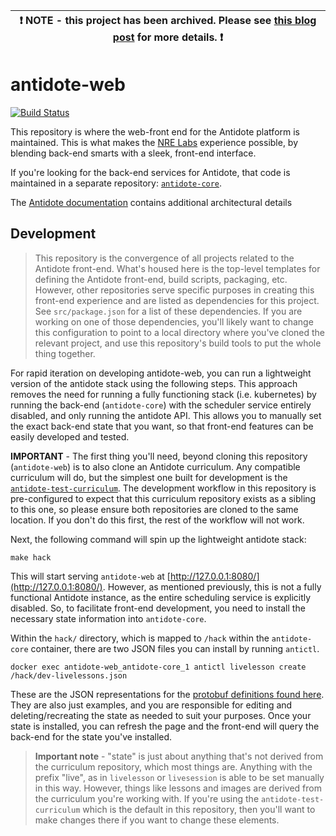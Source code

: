 | :exclamation:  NOTE - this project has been archived. Please see [this blog post](https://nrelabs.io/2021/12/goodbye-for-now/) for more details.  :exclamation:  |
|-----------------------------------------|

# antidote-web

[![Build Status](https://travis-ci.org/nre-learning/antidote-web.svg?branch=master)](https://travis-ci.org/nre-learning/antidote-web)

This repository is where the web-front end for the Antidote platform is maintained. This is what makes the [NRE Labs](https://nrelabs.io) experience possible, by blending back-end smarts with a sleek, front-end interface.

If you're looking for the back-end services for Antidote, that code is maintained in a separate repository: [`antidote-core`](https://github.com/nre-learning/antidote-core).

The [Antidote documentation](https://docs.nrelabs.io/antidote/antidote-architecture) contains additional architectural details

## Development

> This repository is the convergence of all projects related to the Antidote front-end. What's housed here is the top-level templates for defining the Antidote front-end, build scripts, packaging, etc. However, other repositories serve specific purposes in creating this front-end experience and are listed as dependencies for this project. See `src/package.json` for a list of these dependencies. If you are working on one of those dependencies, you'll likely want to change this configuration to point to a local directory where you've cloned the relevant project, and use this repository's build tools to put the whole thing together.

For rapid iteration on developing antidote-web, you can run a lightweight version of the antidote stack using the following steps. This approach removes the need for running a fully functioning stack (i.e. kubernetes) by running the back-end (`antidote-core`) with the scheduler service entirely disabled, and only running the antidote API. This allows you to manually set the exact back-end state that you want, so that front-end features can be easily developed and tested.

**IMPORTANT** - The first thing you'll need, beyond cloning this repository (`antidote-web`) is to also clone an Antidote curriculum. Any compatible curriculum will do, but the simplest one built for development is the [`antidote-test-curriculum`](https://github.com/nre-learning/antidote-test-curriculum). The development workflow in this repository is pre-configured to expect that this curriculum repository exists as a sibling to this one, so please ensure both repositories are cloned to the same location. If you don't do this first, the rest of the workflow will not work.

Next, the following command will spin up the lightweight antidote stack:

```
make hack
```

This will start serving `antidote-web` at [http://127.0.0.1:8080/](http://127.0.0.1:8080/). However, as mentioned previously, this is not a fully functional Antidote instance, as the entire scheduling service is explicitly disabled. So, to facilitate front-end development, you need to install the necessary state information into `antidote-core`.

Within the `hack/` directory, which is mapped to `/hack` within the `antidote-core` container, there are two JSON files you can install by running `antictl`. 

```
docker exec antidote-web_antidote-core_1 antictl livelesson create /hack/dev-livelessons.json
```

These are the JSON representations for the [protobuf definitions found here](https://github.com/nre-learning/antidote-core/blob/master/api/exp/definitions/). They are also just examples, and you are responsible for editing and deleting/recreating the state as needed to suit your purposes. Once your state is installed, you can refresh the page and the front-end will query the back-end for the state you've installed.

> **Important note** - "state" is just about anything that's not derived from the curriculum repository, which most things are. Anything with the prefix "live", as in `livelesson` or `livesession` is able to be set manually in this way. However, things like lessons and images are derived from the curriculum you're working with. If you're using the `antidote-test-curriculum` which is the default in this repository, then you'll want to make changes there if you want to change these elements.
